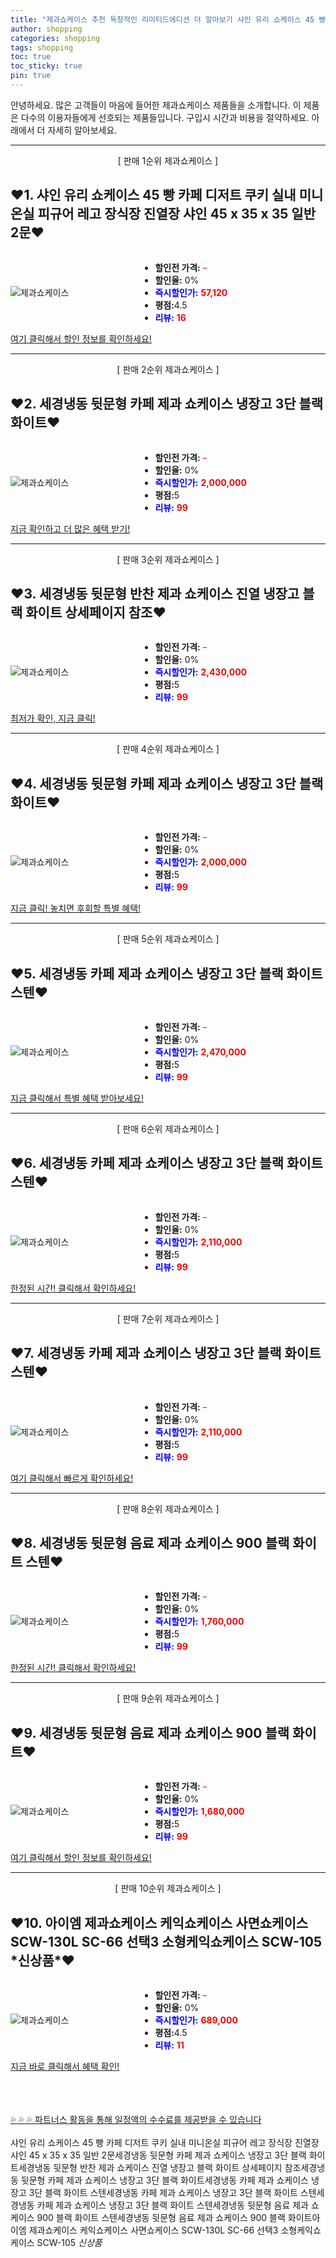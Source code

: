 ```yaml
---
title: "제과쇼케이스 추천 독창적인 리미티드에디션 더 알아보기 샤인 유리 쇼케이스 45 빵"
author: shopping
categories: shopping
tags: shopping
toc: true
toc_sticky: true
pin: true
---
```

안녕하세요. 많은 고객들이 마음에 들어한 제과쇼케이스 제품들을 소개합니다. 이 제품은 다수의 이용자들에게 선호되는 제품들입니다. 구입시 시간과 비용을 절약하세요. 아래에서 더 자세히 알아보세요.

---
<p class="toplist" style="margin: 0 auto; display: block; width: fit-content;">[ 판매 1순위 제과쇼케이스 ]</p>

<h2><strong>❤️1. 샤인 유리 쇼케이스 45 빵 카페 디저트 쿠키 실내 미니온실 피규어 레고 장식장 진열장 샤인 45 x 35 x 35 일반 2문❤️</strong></h2>

<div style="display: flex; align-items: center;">
    <div style="flex: 0.4;">
        <img src="https://thumbnail8.coupangcdn.com/thumbnails/remote/230x230ex/image/vendor_inventory/f0cd/eabdede99f6fcd81a14f9b2722d37bdaf1e6010e3a0ae55cd718dff87546.jpg" alt="제과쇼케이스" style="max-width: 100%;">
    </div>
    <div style="flex: 0.6; margin-left: 10px;">
        <ul>
            <li><strong>할인전 가격:</strong> <del style="color: red;">-</del></li>
            <li><strong>할인율:</strong> 0%</li>
            <li><span style='color:blue'><strong>즉시할인가:</strong></span> <span style='color:red'><strong>57,120</strong></span></li>
            <li><strong>평점:</strong>4.5</li>
            <li><span style='color:blue'><strong>리뷰:</strong></span> <span style='color:red'><strong>16</strong></span></li>
        </ul>
    </div>
</div>
<div class="center">
    <a href="https://William4Davisa.github.io?lptag=AF9450613&subid=githubio&pageKey=6809175706&traceid=V0-153&itemId=16103336426&vendorItemId=83300624556" class="myButton">
        여기 클릭해서 할인 정보를 확인하세요!
    </a>
</div>


---
<p class="toplist" style="margin: 0 auto; display: block; width: fit-content;">[ 판매 2순위 제과쇼케이스 ]</p>

<h2><strong>❤️2. 세경냉동 뒷문형 카페 제과 쇼케이스 냉장고 3단 블랙 화이트❤️</strong></h2>

<div style="display: flex; align-items: center;">
    <div style="flex: 0.4;">
        <img src="https://thumbnail10.coupangcdn.com/thumbnails/remote/230x230ex/image/vendor_inventory/7a9b/a43126b9267c977b4b0c0ec0e304d47721818be50fc6d8ef4164aa80a009.jpg" alt="제과쇼케이스" style="max-width: 100%;">
    </div>
    <div style="flex: 0.6; margin-left: 10px;">
        <ul>
            <li><strong>할인전 가격:</strong> <del style="color: red;">-</del></li>
            <li><strong>할인율:</strong> 0%</li>
            <li><span style='color:blue'><strong>즉시할인가:</strong></span> <span style='color:red'><strong>2,000,000</strong></span></li>
            <li><strong>평점:</strong>5</li>
            <li><span style='color:blue'><strong>리뷰:</strong></span> <span style='color:red'><strong>99</strong></span></li>
        </ul>
    </div>
</div>
<div class="center">
    <a href="https://William4Davisa.github.io?lptag=AF9450613&subid=githubio&pageKey=7064700540&traceid=V0-153&itemId=17526549811&vendorItemId=84693631614" class="myButton">
        지금 확인하고 더 많은 혜택 받기!
    </a>
</div>


---
<p class="toplist" style="margin: 0 auto; display: block; width: fit-content;">[ 판매 3순위 제과쇼케이스 ]</p>

<h2><strong>❤️3. 세경냉동 뒷문형 반찬 제과 쇼케이스 진열 냉장고 블랙 화이트 상세페이지 참조❤️</strong></h2>

<div style="display: flex; align-items: center;">
    <div style="flex: 0.4;">
        <img src="https://thumbnail8.coupangcdn.com/thumbnails/remote/230x230ex/image/vendor_inventory/9ad4/c37a939cbd66e32d6d429ad9b8e809dd05b405f51f52fb27319ad5e02cb2.jpg" alt="제과쇼케이스" style="max-width: 100%;">
    </div>
    <div style="flex: 0.6; margin-left: 10px;">
        <ul>
            <li><strong>할인전 가격:</strong> <del style="color: red;">-</del></li>
            <li><strong>할인율:</strong> 0%</li>
            <li><span style='color:blue'><strong>즉시할인가:</strong></span> <span style='color:red'><strong>2,430,000</strong></span></li>
            <li><strong>평점:</strong>5</li>
            <li><span style='color:blue'><strong>리뷰:</strong></span> <span style='color:red'><strong>99</strong></span></li>
        </ul>
    </div>
</div>
<div class="center">
    <a href="https://William4Davisa.github.io?lptag=AF9450613&subid=githubio&pageKey=7055890666&traceid=V0-153&itemId=17480736219&vendorItemId=84648244576" class="myButton">
        최저가 확인, 지금 클릭!
    </a>
</div>


---
<p class="toplist" style="margin: 0 auto; display: block; width: fit-content;">[ 판매 4순위 제과쇼케이스 ]</p>

<h2><strong>❤️4. 세경냉동 뒷문형 카페 제과 쇼케이스 냉장고 3단 블랙 화이트❤️</strong></h2>

<div style="display: flex; align-items: center;">
    <div style="flex: 0.4;">
        <img src="https://thumbnail10.coupangcdn.com/thumbnails/remote/230x230ex/image/vendor_inventory/7a9b/a43126b9267c977b4b0c0ec0e304d47721818be50fc6d8ef4164aa80a009.jpg" alt="제과쇼케이스" style="max-width: 100%;">
    </div>
    <div style="flex: 0.6; margin-left: 10px;">
        <ul>
            <li><strong>할인전 가격:</strong> <del style="color: red;">-</del></li>
            <li><strong>할인율:</strong> 0%</li>
            <li><span style='color:blue'><strong>즉시할인가:</strong></span> <span style='color:red'><strong>2,000,000</strong></span></li>
            <li><strong>평점:</strong>5</li>
            <li><span style='color:blue'><strong>리뷰:</strong></span> <span style='color:red'><strong>99</strong></span></li>
        </ul>
    </div>
</div>
<div class="center">
    <a href="https://William4Davisa.github.io?lptag=AF9450613&subid=githubio&pageKey=7064700540&traceid=V0-153&itemId=17526549809&vendorItemId=84693631601" class="myButton">
        지금 클릭! 놓치면 후회할 특별 혜택!
    </a>
</div>


---
<p class="toplist" style="margin: 0 auto; display: block; width: fit-content;">[ 판매 5순위 제과쇼케이스 ]</p>

<h2><strong>❤️5. 세경냉동 카페 제과 쇼케이스 냉장고 3단 블랙 화이트 스텐❤️</strong></h2>

<div style="display: flex; align-items: center;">
    <div style="flex: 0.4;">
        <img src="https://thumbnail10.coupangcdn.com/thumbnails/remote/230x230ex/image/vendor_inventory/3a68/b9b3eea4c93dbe9fe3d6d05d0a287c3d44e486c502ea9100e9266121e894.jpg" alt="제과쇼케이스" style="max-width: 100%;">
    </div>
    <div style="flex: 0.6; margin-left: 10px;">
        <ul>
            <li><strong>할인전 가격:</strong> <del style="color: red;">-</del></li>
            <li><strong>할인율:</strong> 0%</li>
            <li><span style='color:blue'><strong>즉시할인가:</strong></span> <span style='color:red'><strong>2,470,000</strong></span></li>
            <li><strong>평점:</strong>5</li>
            <li><span style='color:blue'><strong>리뷰:</strong></span> <span style='color:red'><strong>99</strong></span></li>
        </ul>
    </div>
</div>
<div class="center">
    <a href="https://William4Davisa.github.io?lptag=AF9450613&subid=githubio&pageKey=7055892391&traceid=V0-153&itemId=17480744184&vendorItemId=84648251589" class="myButton">
        지금 클릭해서 특별 혜택 받아보세요!
    </a>
</div>


---
<p class="toplist" style="margin: 0 auto; display: block; width: fit-content;">[ 판매 6순위 제과쇼케이스 ]</p>

<h2><strong>❤️6. 세경냉동 카페 제과 쇼케이스 냉장고 3단 블랙 화이트 스텐❤️</strong></h2>

<div style="display: flex; align-items: center;">
    <div style="flex: 0.4;">
        <img src="https://thumbnail10.coupangcdn.com/thumbnails/remote/230x230ex/image/vendor_inventory/3a68/b9b3eea4c93dbe9fe3d6d05d0a287c3d44e486c502ea9100e9266121e894.jpg" alt="제과쇼케이스" style="max-width: 100%;">
    </div>
    <div style="flex: 0.6; margin-left: 10px;">
        <ul>
            <li><strong>할인전 가격:</strong> <del style="color: red;">-</del></li>
            <li><strong>할인율:</strong> 0%</li>
            <li><span style='color:blue'><strong>즉시할인가:</strong></span> <span style='color:red'><strong>2,110,000</strong></span></li>
            <li><strong>평점:</strong>5</li>
            <li><span style='color:blue'><strong>리뷰:</strong></span> <span style='color:red'><strong>99</strong></span></li>
        </ul>
    </div>
</div>
<div class="center">
    <a href="https://William4Davisa.github.io?lptag=AF9450613&subid=githubio&pageKey=7055892391&traceid=V0-153&itemId=17480744182&vendorItemId=84648251552" class="myButton">
        한정된 시간! 클릭해서 확인하세요!
    </a>
</div>


---
<p class="toplist" style="margin: 0 auto; display: block; width: fit-content;">[ 판매 7순위 제과쇼케이스 ]</p>

<h2><strong>❤️7. 세경냉동 카페 제과 쇼케이스 냉장고 3단 블랙 화이트 스텐❤️</strong></h2>

<div style="display: flex; align-items: center;">
    <div style="flex: 0.4;">
        <img src="https://thumbnail10.coupangcdn.com/thumbnails/remote/230x230ex/image/vendor_inventory/3a68/b9b3eea4c93dbe9fe3d6d05d0a287c3d44e486c502ea9100e9266121e894.jpg" alt="제과쇼케이스" style="max-width: 100%;">
    </div>
    <div style="flex: 0.6; margin-left: 10px;">
        <ul>
            <li><strong>할인전 가격:</strong> <del style="color: red;">-</del></li>
            <li><strong>할인율:</strong> 0%</li>
            <li><span style='color:blue'><strong>즉시할인가:</strong></span> <span style='color:red'><strong>2,110,000</strong></span></li>
            <li><strong>평점:</strong>5</li>
            <li><span style='color:blue'><strong>리뷰:</strong></span> <span style='color:red'><strong>99</strong></span></li>
        </ul>
    </div>
</div>
<div class="center">
    <a href="https://William4Davisa.github.io?lptag=AF9450613&subid=githubio&pageKey=7055892391&traceid=V0-153&itemId=17480744183&vendorItemId=84648251572" class="myButton">
        여기 클릭해서 빠르게 확인하세요!
    </a>
</div>


---
<p class="toplist" style="margin: 0 auto; display: block; width: fit-content;">[ 판매 8순위 제과쇼케이스 ]</p>

<h2><strong>❤️8. 세경냉동 뒷문형 음료 제과 쇼케이스 900 블랙 화이트 스텐❤️</strong></h2>

<div style="display: flex; align-items: center;">
    <div style="flex: 0.4;">
        <img src="https://thumbnail9.coupangcdn.com/thumbnails/remote/230x230ex/image/vendor_inventory/2f56/975a30f595753f012943a63424116bb7814ac40b469d01d90df05c45d3a5.jpg" alt="제과쇼케이스" style="max-width: 100%;">
    </div>
    <div style="flex: 0.6; margin-left: 10px;">
        <ul>
            <li><strong>할인전 가격:</strong> <del style="color: red;">-</del></li>
            <li><strong>할인율:</strong> 0%</li>
            <li><span style='color:blue'><strong>즉시할인가:</strong></span> <span style='color:red'><strong>1,760,000</strong></span></li>
            <li><strong>평점:</strong>5</li>
            <li><span style='color:blue'><strong>리뷰:</strong></span> <span style='color:red'><strong>99</strong></span></li>
        </ul>
    </div>
</div>
<div class="center">
    <a href="https://William4Davisa.github.io?lptag=AF9450613&subid=githubio&pageKey=7064693655&traceid=V0-153&itemId=17526501789&vendorItemId=84693582473" class="myButton">
        한정된 시간! 클릭해서 확인하세요!
    </a>
</div>


---
<p class="toplist" style="margin: 0 auto; display: block; width: fit-content;">[ 판매 9순위 제과쇼케이스 ]</p>

<h2><strong>❤️9. 세경냉동 뒷문형 음료 제과 쇼케이스 900 블랙 화이트❤️</strong></h2>

<div style="display: flex; align-items: center;">
    <div style="flex: 0.4;">
        <img src="https://thumbnail6.coupangcdn.com/thumbnails/remote/230x230ex/image/vendor_inventory/14d7/ca17356f94423335be649b10e0a65465291d9950de921b2de804a179cdc5.jpg" alt="제과쇼케이스" style="max-width: 100%;">
    </div>
    <div style="flex: 0.6; margin-left: 10px;">
        <ul>
            <li><strong>할인전 가격:</strong> <del style="color: red;">-</del></li>
            <li><strong>할인율:</strong> 0%</li>
            <li><span style='color:blue'><strong>즉시할인가:</strong></span> <span style='color:red'><strong>1,680,000</strong></span></li>
            <li><strong>평점:</strong>5</li>
            <li><span style='color:blue'><strong>리뷰:</strong></span> <span style='color:red'><strong>99</strong></span></li>
        </ul>
    </div>
</div>
<div class="center">
    <a href="https://William4Davisa.github.io?lptag=AF9450613&subid=githubio&pageKey=7064694566&traceid=V0-153&itemId=17526508105&vendorItemId=84693588316" class="myButton">
        여기 클릭해서 할인 정보를 확인하세요!
    </a>
</div>


---
<p class="toplist" style="margin: 0 auto; display: block; width: fit-content;">[ 판매 10순위 제과쇼케이스 ]</p>

<h2><strong>❤️10. 아이엠 제과쇼케이스 케익쇼케이스 사면쇼케이스 SCW-130L SC-66 선택3 소형케익쇼케이스 SCW-105 *신상품*❤️</strong></h2>

<div style="display: flex; align-items: center;">
    <div style="flex: 0.4;">
        <img src="https://thumbnail10.coupangcdn.com/thumbnails/remote/230x230ex/image/vendor_inventory/bff8/a0bff3d3af97f7ebfa24b945ef076f23a1c3503750b2b4e74a7fa3cb1f80.jpg" alt="제과쇼케이스" style="max-width: 100%;">
    </div>
    <div style="flex: 0.6; margin-left: 10px;">
        <ul>
            <li><strong>할인전 가격:</strong> <del style="color: red;">-</del></li>
            <li><strong>할인율:</strong> 0%</li>
            <li><span style='color:blue'><strong>즉시할인가:</strong></span> <span style='color:red'><strong>689,000</strong></span></li>
            <li><strong>평점:</strong>4.5</li>
            <li><span style='color:blue'><strong>리뷰:</strong></span> <span style='color:red'><strong>11</strong></span></li>
        </ul>
    </div>
</div>
<div class="center">
    <a href="https://William4Davisa.github.io?lptag=AF9450613&subid=githubio&pageKey=317783295&traceid=V0-153&itemId=1013933391&vendorItemId=87696839588" class="myButton">
        지금 바로 클릭해서 혜택 확인!
    </a>
</div>

<br><br><br>[💦 💦 💦 파트너스 활동을 통해 일정액의 수수료를 제공받을 수 있습니다](https://link.coupang.com/a/bcpT2c)<br><br>샤인 유리 쇼케이스 45 빵 카페 디저트 쿠키 실내 미니온실 피규어 레고 장식장 진열장 샤인 45 x 35 x 35 일반 2문세경냉동 뒷문형 카페 제과 쇼케이스 냉장고 3단 블랙 화이트세경냉동 뒷문형 반찬 제과 쇼케이스 진열 냉장고 블랙 화이트 상세페이지 참조세경냉동 뒷문형 카페 제과 쇼케이스 냉장고 3단 블랙 화이트세경냉동 카페 제과 쇼케이스 냉장고 3단 블랙 화이트 스텐세경냉동 카페 제과 쇼케이스 냉장고 3단 블랙 화이트 스텐세경냉동 카페 제과 쇼케이스 냉장고 3단 블랙 화이트 스텐세경냉동 뒷문형 음료 제과 쇼케이스 900 블랙 화이트 스텐세경냉동 뒷문형 음료 제과 쇼케이스 900 블랙 화이트아이엠 제과쇼케이스 케익쇼케이스 사면쇼케이스 SCW-130L SC-66 선택3 소형케익쇼케이스 SCW-105 *신상품*
